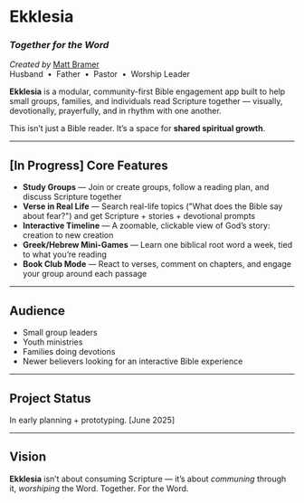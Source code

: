 # Ekklesia  
### *Together for the Word*

*Created by* [Matt Bramer](https://www.mattbramer.com)  
Husband &nbsp;•&nbsp; Father &nbsp;•&nbsp; Pastor &nbsp;•&nbsp; Worship Leader

**Ekklesia** is a modular, community-first Bible engagement app built to help small groups, families, and individuals read Scripture together — visually, devotionally, prayerfully, and in rhythm with one another.

This isn’t just a Bible reader. It’s a space for **shared spiritual growth**.

---

## [In Progress] Core Features

- **Study Groups** — Join or create groups, follow a reading plan, and discuss Scripture together
- **Verse in Real Life** — Search real-life topics ("What does the Bible say about fear?") and get Scripture + stories + devotional prompts
- **Interactive Timeline** — A zoomable, clickable view of God’s story: creation to new creation
- **Greek/Hebrew Mini-Games** — Learn one biblical root word a week, tied to what you’re reading
- **Book Club Mode** — React to verses, comment on chapters, and engage your group around each passage

---


## Audience

- Small group leaders  
- Youth ministries  
- Families doing devotions  
- Newer believers looking for an interactive Bible experience

---

## Project Status

In early planning + prototyping. [June 2025]

---

## Vision

**Ekklesia** isn’t about consuming Scripture — it’s about *communing* through it, *worshiping* the Word. Together. For the Word.
